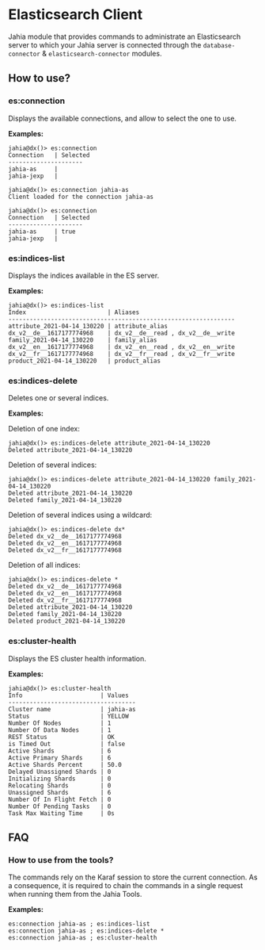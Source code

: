 # Elasticsearch Client

Jahia module that provides commands to administrate an Elasticsearch server to which your Jahia server is connected
through the `database-connector` & `elasticsearch-connector` modules.

## <a name="how-to-use"></a>How to use?
### <a name="es-connection"></a>es:connection
Displays the available connections, and allow to select the one to use.

**Examples:**

    jahia@dx()> es:connection
    Connection   | Selected
    ---------------------
    jahia-as     |
    jahia-jexp   | 

    jahia@dx()> es:connection jahia-as
    Client loaded for the connection jahia-as

    jahia@dx()> es:connection
    Connection   | Selected
    ---------------------
    jahia-as     | true
    jahia-jexp   |

### <a name="es-indices-list"></a>es:indices-list
Displays the indices available in the ES server.

**Examples:**

    jahia@dx()> es:indices-list
    Index                       | Aliases
    ----------------------------------------------------------------
    attribute_2021-04-14_130220 | attribute_alias
    dx_v2__de__1617177774968    | dx_v2__de__read , dx_v2__de__write
    family_2021-04-14_130220    | family_alias
    dx_v2__en__1617177774968    | dx_v2__en__read , dx_v2__en__write
    dx_v2__fr__1617177774968    | dx_v2__fr__read , dx_v2__fr__write
    product_2021-04-14_130220   | product_alias  

### <a name="es-indices-delete"></a>es:indices-delete
Deletes one or several indices.

**Examples:**                  
    
Deletion of one index:

    jahia@dx()> es:indices-delete attribute_2021-04-14_130220
    Deleted attribute_2021-04-14_130220

Deletion of several indices:

    jahia@dx()> es:indices-delete attribute_2021-04-14_130220 family_2021-04-14_130220
    Deleted attribute_2021-04-14_130220
    Deleted family_2021-04-14_130220

Deletion of several indices using a wildcard:

    jahia@dx()> es:indices-delete dx*
    Deleted dx_v2__de__1617177774968
    Deleted dx_v2__en__1617177774968
    Deleted dx_v2__fr__1617177774968

Deletion of all indices:

    jahia@dx()> es:indices-delete *
    Deleted dx_v2__de__1617177774968
    Deleted dx_v2__en__1617177774968
    Deleted dx_v2__fr__1617177774968  
    Deleted attribute_2021-04-14_130220
    Deleted family_2021-04-14_130220
    Deleted product_2021-04-14_130220 

### <a name="es-cluster-health"></a>es:cluster-health
Displays the ES cluster health information.

**Examples:**

    jahia@dx()> es:cluster-health
    Info                      | Values
    ------------------------------------
    Cluster name              | jahia-as
    Status                    | YELLOW
    Number Of Nodes           | 1
    Number Of Data Nodes      | 1
    REST Status               | OK
    is Timed Out              | false
    Active Shards             | 6
    Active Primary Shards     | 6
    Active Shards Percent     | 50.0
    Delayed Unassigned Shards | 0
    Initializing Shards       | 0
    Relocating Shards         | 0
    Unassigned Shards         | 6
    Number Of In Flight Fetch | 0
    Number Of Pending Tasks   | 0
    Task Max Waiting Time     | 0s

## <a name="faq"></a>FAQ
### <a name="faq-tools"></a>How to use from the tools?
The commands rely on the Karaf session to store the current connection. As a consequence, it is 
required to chain the commands in a single request when running them from the Jahia Tools.

**Examples:**

    es:connection jahia-as ; es:indices-list    
    es:connection jahia-as ; es:indices-delete *   
    es:connection jahia-as ; es:cluster-health   